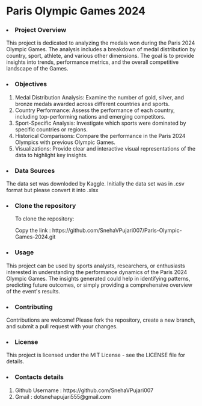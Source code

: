 # Paris Olympic Games 2024


<h3><li>Project Overview </li></h3>
<p>This project is dedicated to analyzing the medals won during the Paris 2024 Olympic Games. The analysis includes a breakdown of medal distribution by country, sport, athlete, and various other dimensions. The goal is to provide insights into trends, performance metrics, and the overall competitive landscape of the Games. </p>

<h3><li>Objectives</li> </h3>
<ol type = 1>
<li>Medal Distribution Analysis: Examine the number of gold, silver, and bronze medals awarded across different countries and sports.</li>
<li>Country Performance: Assess the performance of each country, including top-performing nations and emerging competitors.</li>
<li>Sport-Specific Analysis: Investigate which sports were dominated by specific countries or regions.</li>
<li>Historical Comparisons: Compare the performance in the Paris 2024 Olympics with previous Olympic Games.</li>
<li>Visualizations: Provide clear and interactive visual representations of the data to highlight key insights.</li>
</ol>
<h3><li>Data Sources</li></h3><p>The data set was downloded by Kaggle. Initially the data set was in .csv format but please convert it into .xlsx</p>
<h3><li>Clone the repository</li></h3>
<ul>To clone the repository:</ul>
<ul>Copy the link : https://github.com/SnehaVPujari007/Paris-Olympic-Games-2024.git</ul>

<h3><li>Usage</li></h3>
<p>This project can be used by sports analysts, researchers, or enthusiasts interested in understanding the performance dynamics of the Paris 2024 Olympic Games. The insights generated could help in identifying patterns, predicting future outcomes, or simply providing a comprehensive overview of the event's results.</p>

<h3><li>Contributing</li> </h3>
<p>Contributions are welcome! Please fork the repository, create a new branch, and submit a pull request with your changes.</p>

<h3><li>License</li> </h3>
<p>This project is licensed under the MIT License - see the LICENSE file for details.</p>

<h3><li>Contacts details</li></h3>
<ol type=1>
<li>Github Username : https://github.com/SnehaVPujari007</li>
<li>Gmail : dotsnehapujari555@gmail.com</li>
</ol>
